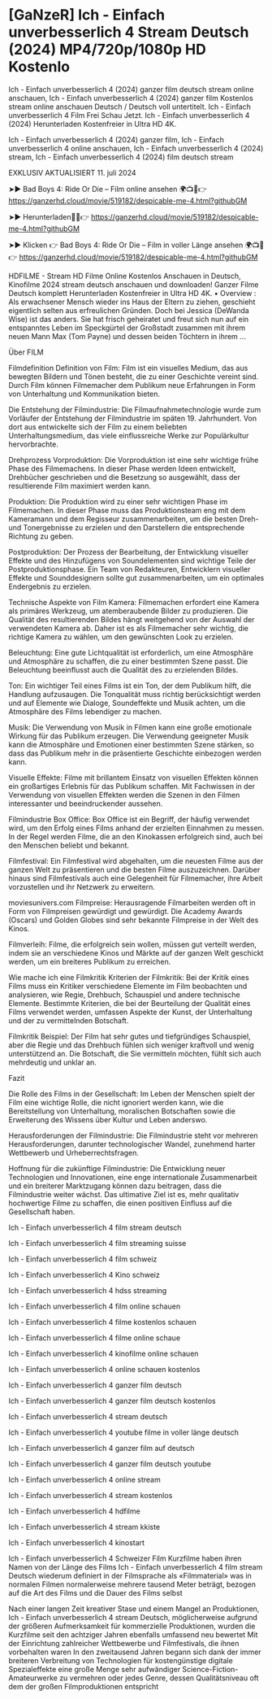 # [GaNzeR] Ich - Einfach unverbesserlich 4 Stream Deutsch (2024) MP4/720p/1080p HD Kostenlo


Ich - Einfach unverbesserlich 4 (2024) ganzer film deutsch stream online anschauen, Ich - Einfach unverbesserlich 4 (2024) ganzer film Kostenlos stream online anschauen Deutsch / Deutsch voll untertitelt. Ich - Einfach unverbesserlich 4 Film Frei Schau Jetzt. Ich - Einfach unverbesserlich 4 (2024) Herunterladen Kostenfreier in Ultra HD 4K.

Ich - Einfach unverbesserlich 4 (2024) ganzer film, Ich - Einfach unverbesserlich 4 online anschauen, Ich - Einfach unverbesserlich 4 (2024) stream, Ich - Einfach unverbesserlich 4 (2024) film deutsch stream

EXKLUSIV AKTUALISIERT 11. juli 2024

➤► Bad Boys 4: Ride Or Die – Film online ansehen 🌍📺📱👉 https://ganzerhd.cloud/movie/519182/despicable-me-4.html?githubGM

➤► Herunterladen🔴✅👉 https://ganzerhd.cloud/movie/519182/despicable-me-4.html?githubGM

➤► Klicken 👉 Bad Boys 4: Ride Or Die – Film in voller Länge ansehen 🌍📺📱👉 https://ganzerhd.cloud/movie/519182/despicable-me-4.html?githubGM


<a href="https://ganzerhd.cloud/movie/519182/despicable-me-4.html?githubGM" rel="nofollow" data-target="animated-image.originalLink" hidden=""><img				
src="https://camo.githubusercontent.com/a8914a20a71aaffbafc5df2dd521f0c2af460d073df2bfc7ec3632e718628dc8/68747470733a2f2f692e696d6775722e636f6d2f3757325047426c2e676966" alt="STREAM HD" data-canonical-src="https://i.imgur.com/7W2PGBl.gif" style="max-width: 100%; display: none;" data-target="animated-image.originalImage" hidden=""></a>

HDFILME - Stream HD Filme Online Kostenlos Anschauen in Deutsch, Kinofilme 2024 stream deutsch anschauen und downloaden! Ganzer Filme Deutsch komplett Herunterladen Kostenfreier in Ultra HD 4K.
• Overview : Als erwachsener Mensch wieder ins Haus der Eltern zu ziehen, geschieht eigentlich selten aus erfreulichen Gründen. Doch bei Jessica (DeWanda Wise) ist das anders. Sie hat frisch geheiratet und freut sich nun auf ein entspanntes Leben im Speckgürtel der Großstadt zusammen mit ihrem neuen Mann Max (Tom Payne) und dessen beiden Töchtern in ihrem ...

Über FILM

Filmdefinition Definition von Film: Film ist ein visuelles Medium, das aus bewegten Bildern und Tönen besteht, die zu einer Geschichte vereint sind. Durch Film können Filmemacher dem Publikum neue Erfahrungen in Form von Unterhaltung und Kommunikation bieten.

Die Entstehung der Filmindustrie: Die Filmaufnahmetechnologie wurde zum Vorläufer der Entstehung der Filmindustrie im späten 19. Jahrhundert. Von dort aus entwickelte sich der Film zu einem beliebten Unterhaltungsmedium, das viele einflussreiche Werke zur Populärkultur hervorbrachte.

Drehprozess Vorproduktion: Die Vorproduktion ist eine sehr wichtige frühe Phase des Filmemachens. In dieser Phase werden Ideen entwickelt, Drehbücher geschrieben und die Besetzung so ausgewählt, dass der resultierende Film maximiert werden kann.

Produktion: Die Produktion wird zu einer sehr wichtigen Phase im Filmemachen. In dieser Phase muss das Produktionsteam eng mit dem Kameramann und dem Regisseur zusammenarbeiten, um die besten Dreh- und Tonergebnisse zu erzielen und den Darstellern die entsprechende Richtung zu geben.

Postproduktion: Der Prozess der Bearbeitung, der Entwicklung visueller Effekte und des Hinzufügens von Soundelementen sind wichtige Teile der Postproduktionsphase. Ein Team von Redakteuren, Entwicklern visueller Effekte und Sounddesignern sollte gut zusammenarbeiten, um ein optimales Endergebnis zu erzielen.

Technische Aspekte von Film Kamera: Filmemachen erfordert eine Kamera als primäres Werkzeug, um atemberaubende Bilder zu produzieren. Die Qualität des resultierenden Bildes hängt weitgehend von der Auswahl der verwendeten Kamera ab. Daher ist es als Filmemacher sehr wichtig, die richtige Kamera zu wählen, um den gewünschten Look zu erzielen.

Beleuchtung: Eine gute Lichtqualität ist erforderlich, um eine Atmosphäre und Atmosphäre zu schaffen, die zu einer bestimmten Szene passt. Die Beleuchtung beeinflusst auch die Qualität des zu erzielenden Bildes.

Ton: Ein wichtiger Teil eines Films ist ein Ton, der dem Publikum hilft, die Handlung aufzusaugen. Die Tonqualität muss richtig berücksichtigt werden und auf Elemente wie Dialoge, Soundeffekte und Musik achten, um die Atmosphäre des Films lebendiger zu machen.

Musik: Die Verwendung von Musik in Filmen kann eine große emotionale Wirkung für das Publikum erzeugen. Die Verwendung geeigneter Musik kann die Atmosphäre und Emotionen einer bestimmten Szene stärken, so dass das Publikum mehr in die präsentierte Geschichte einbezogen werden kann.

Visuelle Effekte: Filme mit brillantem Einsatz von visuellen Effekten können ein großartiges Erlebnis für das Publikum schaffen. Mit Fachwissen in der Verwendung von visuellen Effekten werden die Szenen in den Filmen interessanter und beeindruckender aussehen.

Filmindustrie Box Office: Box Office ist ein Begriff, der häufig verwendet wird, um den Erfolg eines Films anhand der erzielten Einnahmen zu messen. In der Regel werden Filme, die an den Kinokassen erfolgreich sind, auch bei den Menschen beliebt und bekannt.

Filmfestival: Ein Filmfestival wird abgehalten, um die neuesten Filme aus der ganzen Welt zu präsentieren und die besten Filme auszuzeichnen. Darüber hinaus sind Filmfestivals auch eine Gelegenheit für Filmemacher, ihre Arbeit vorzustellen und ihr Netzwerk zu erweitern.

moviesunivers.com Filmpreise: Herausragende Filmarbeiten werden oft in Form von Filmpreisen gewürdigt und gewürdigt. Die Academy Awards (Oscars) und Golden Globes sind sehr bekannte Filmpreise in der Welt des Kinos.

Filmverleih: Filme, die erfolgreich sein wollen, müssen gut verteilt werden, indem sie an verschiedene Kinos und Märkte auf der ganzen Welt geschickt werden, um ein breiteres Publikum zu erreichen.

Wie mache ich eine Filmkritik Kriterien der Filmkritik: Bei der Kritik eines Films muss ein Kritiker verschiedene Elemente im Film beobachten und analysieren, wie Regie, Drehbuch, Schauspiel und andere technische Elemente. Bestimmte Kriterien, die bei der Beurteilung der Qualität eines Films verwendet werden, umfassen Aspekte der Kunst, der Unterhaltung und der zu vermittelnden Botschaft.

Filmkritik Beispiel: Der Film hat sehr gutes und tiefgründiges Schauspiel, aber die Regie und das Drehbuch fühlen sich weniger kraftvoll und wenig unterstützend an. Die Botschaft, die Sie vermitteln möchten, fühlt sich auch mehrdeutig und unklar an.

Fazit

Die Rolle des Films in der Gesellschaft: Im Leben der Menschen spielt der Film eine wichtige Rolle, die nicht ignoriert werden kann, wie die Bereitstellung von Unterhaltung, moralischen Botschaften sowie die Erweiterung des Wissens über Kultur und Leben anderswo.

Herausforderungen der Filmindustrie: Die Filmindustrie steht vor mehreren Herausforderungen, darunter technologischer Wandel, zunehmend harter Wettbewerb und Urheberrechtsfragen.

Hoffnung für die zukünftige Filmindustrie: Die Entwicklung neuer Technologien und Innovationen, eine enge internationale Zusammenarbeit und ein breiterer Marktzugang können dazu beitragen, dass die Filmindustrie weiter wächst. Das ultimative Ziel ist es, mehr qualitativ hochwertige Filme zu schaffen, die einen positiven Einfluss auf die Gesellschaft haben.

Ich - Einfach unverbesserlich 4 film stream deutsch

Ich - Einfach unverbesserlich 4 film streaming suisse

Ich - Einfach unverbesserlich 4 film schweiz

Ich - Einfach unverbesserlich 4 Kino schweiz

Ich - Einfach unverbesserlich 4 hdss streaming

Ich - Einfach unverbesserlich 4 film online schauen

Ich - Einfach unverbesserlich 4 filme kostenlos schauen

Ich - Einfach unverbesserlich 4 filme online schaue

Ich - Einfach unverbesserlich 4 kinofilme online schauen

Ich - Einfach unverbesserlich 4 online schauen kostenlos

Ich - Einfach unverbesserlich 4 ganzer film deutsch

Ich - Einfach unverbesserlich 4 ganzer film deutsch kostenlos

Ich - Einfach unverbesserlich 4 stream deutsch

Ich - Einfach unverbesserlich 4 youtube filme in voller länge deutsch

Ich - Einfach unverbesserlich 4 ganzer film auf deutsch

Ich - Einfach unverbesserlich 4 ganzer film deutsch youtube

Ich - Einfach unverbesserlich 4 online stream

Ich - Einfach unverbesserlich 4 stream kostenlos

Ich - Einfach unverbesserlich 4 hdfilme

Ich - Einfach unverbesserlich 4 stream kkiste

Ich - Einfach unverbesserlich 4 kinostart

Ich - Einfach unverbesserlich 4 Schweizer Film Kurzfilme haben ihren Namen von der Länge des Films Ich - Einfach unverbesserlich 4 film stream Deutsch wiederum definiert in der Filmsprache als «Filmmaterial» was in normalen Filmen normalerweise mehrere tausend Meter beträgt, bezogen auf die Art des Films und die Dauer des Films selbst

Nach einer langen Zeit kreativer Stase und einem Mangel an Produktionen, Ich - Einfach unverbesserlich 4 stream Deutsch, möglicherweise aufgrund der größeren Aufmerksamkeit für kommerzielle Produktionen, wurden die Kurzfilme seit den achtziger Jahren ebenfalls umfassend neu bewertet Mit der Einrichtung zahlreicher Wettbewerbe und Filmfestivals, die ihnen vorbehalten waren In den zweitausend Jahren begann sich dank der immer breiteren Verbreitung von Technologien für kostengünstige digitale Spezialeffekte eine große Menge sehr aufwändiger Science-Fiction-Amateurwerke zu vermehren oder jedes Genre, dessen Qualitätsniveau oft dem der großen Filmproduktionen entspricht
